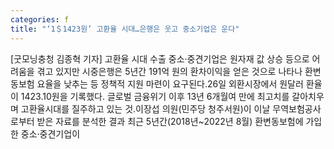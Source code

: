 ```yaml
---
categories: f
title: "‘1＄1423원’ 고환율 시대…은행은 웃고 중소기업은 운다"
---
```

[굿모닝충청 김종혁 기자] 고환율 시대 수출 중소·중견기업은 원자재 값 상승 등으로 어려움을 겪고 있지만 시중은행은 5년간 191억 원의 환차이익을 얻은 것으로 나타나 환변동보험 요율을 낮추는 등 정책적 지원 마련이 요구된다.26일 외환시장에서 원달러 환율이 1423.10원을 기록했다. 글로벌 금융위기 이후 13년 6개월여 만에 최고치를 갈아치우며 고환율시대를 질주하고 있는 것.이장섭 의원(민주당 청주서원)이 이날 무역보험공사로부터 받은 자료를 분석한 결과 최근 5년간(2018년~2022년 8월) 환변동보험에 가입한 중소·중견기업이